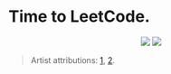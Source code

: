 # Time to LeetCode.

<p align="center">
  <img src="https://user-images.githubusercontent.com/50045763/82757946-838c3e80-9db1-11ea-951a-62c4689b57ac.png">
  <img src="https://user-images.githubusercontent.com/50045763/83948218-d0c4d300-a7e9-11ea-9b44-4704af677380.jpg">
</p>

>Artist attributions: [1](https://www.deviantart.com/whamisband/art/Vaporwave-computer-person-76-692874275), [2](https://www.artstation.com/hydra_supervoid).
